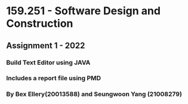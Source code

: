 # 159.251 - Software Design and Construction 
## Assignment 1 - 2022

### Build Text Editor using JAVA
### Includes a report file using PMD
### By Bex Ellery(20013588) and Seungwoon Yang (21008279)
